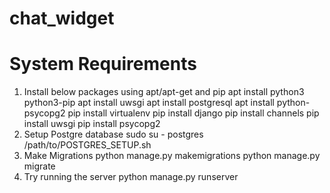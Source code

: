 # chat_widget

# System Requirements
1. Install below packages using apt/apt-get and pip
	apt install python3 python3-pip
	apt install uwsgi
	apt install postgresql
	apt install python-psycopg2
	pip install virtualenv
	pip install django
	pip install channels
	pip install uwsgi
	pip install psycopg2
2. Setup Postgre database
	sudo su - postgres
	/path/to/POSTGRES_SETUP.sh
3. Make Migrations
	python manage.py makemigrations
	python manage.py migrate
4. Try running the server
	python manage.py runserver
